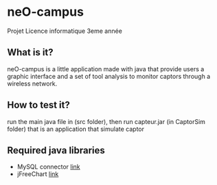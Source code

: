 # neO-campus
Projet Licence informatique 3eme année

## What is it?
neO-campus is a little application made with java that provide users 
a graphic interface and a set of tool analysis to monitor captors through a wireless network.

## How to test it?
run the main java file in (src folder), then run capteur.jar (in CaptorSim folder) that is an application that simulate captor

## Required java libraries
- MySQL connector [link](https://www.jfree.org/jfreechart/)
- jFreeChart [link](https://www.mysql.com/fr/products/connector/)
